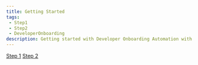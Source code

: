 ```yaml
---
title: Getting Started
tags: 
 - Step1
 - Step2
 - DeveloperOnboarding
description: Getting started with Developer Onboarding Automation with Microsoft DevHome
---
```


[Step 1](devMachineConfig/step1)
[Step 2](devMachineConfig/step2)